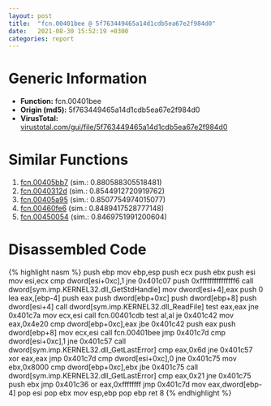 ```yaml
---
layout: post
title:  "fcn.00401bee @ 5f763449465a14d1cdb5ea67e2f984d0"
date:   2021-08-30 15:52:19 +0300
categories: report
---
```


# Generic Information
- **Function:** fcn.00401bee
- **Origin (md5):** 5f763449465a14d1cdb5ea67e2f984d0
- **VirusTotal:** [virustotal.com/gui/file/5f763449465a14d1cdb5ea67e2f984d0][virustotal_ref]



# Similar Functions

1. [fcn.00405bb7][similar_1_ref] (sim.: 0.880588305518481)
2. [fcn.0040312d][similar_2_ref] (sim.: 0.8544912720919762)
3. [fcn.00405a95][similar_3_ref] (sim.: 0.8507754974015077)
4. [fcn.00460fe6][similar_4_ref] (sim.: 0.8489417528777148)
5. [fcn.00450054][similar_5_ref] (sim.: 0.8469751991200604)


# Disassembled Code

{% highlight nasm %}
push ebp
mov ebp,esp
push ecx
push ebx
push esi
mov esi,ecx
cmp dword[esi+0xc],1
jne 0x401c07
push 0xfffffffffffffff6
call dword[sym.imp.KERNEL32.dll_GetStdHandle]
mov dword[esi+4],eax
push 0
lea eax,[ebp-4]
push eax
push dword[ebp+0xc]
push dword[ebp+8]
push dword[esi+4]
call dword[sym.imp.KERNEL32.dll_ReadFile]
test eax,eax
jne 0x401c7a
mov ecx,esi
call fcn.00401cdb
test al,al
je 0x401c42
mov eax,0x4e20
cmp dword[ebp+0xc],eax
jbe 0x401c42
push eax
push dword[ebp+8]
mov ecx,esi
call fcn.00401bee
jmp 0x401c7d
cmp dword[esi+0xc],1
jne 0x401c57
call dword[sym.imp.KERNEL32.dll_GetLastError]
cmp eax,0x6d
jne 0x401c57
xor eax,eax
jmp 0x401c7d
cmp dword[esi+0xc],0
jne 0x401c75
mov ebx,0x8000
cmp dword[ebp+0xc],ebx
jbe 0x401c75
call dword[sym.imp.KERNEL32.dll_GetLastError]
cmp eax,0x21
jne 0x401c75
push ebx
jmp 0x401c36
or eax,0xffffffff
jmp 0x401c7d
mov eax,dword[ebp-4]
pop esi
pop ebx
mov esp,ebp
pop ebp
ret 8
{% endhighlight %}


[similar_1_ref]: /report/fcn.00405bb7@4c2db4ba96e80258daff665d7d7a016a
[similar_2_ref]: /report/fcn.0040312d@73677cb40830e94fbfb5483ff33e40b9
[similar_3_ref]: /report/fcn.00405a95@4c2db4ba96e80258daff665d7d7a016a
[similar_4_ref]: /report/fcn.00460fe6@d96761eb00d2d97e2b6f5ffffed0b46a
[similar_5_ref]: /report/fcn.00450054@9c2b894b84f59672d8be2e984066f76f
[virustotal_ref]: https://www.virustotal.com/gui/file/5f763449465a14d1cdb5ea67e2f984d0